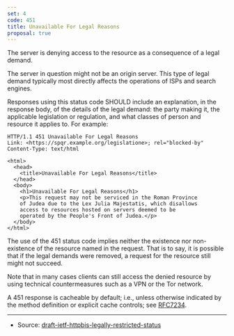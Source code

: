 ```yaml
---
set: 4
code: 451
title: Unavailable For Legal Reasons
proposal: true
---
```


The server is denying access to the resource as a consequence of a legal demand.

The server in question might not be an origin server. This type of legal demand
typically most directly affects the operations of ISPs and search engines.

Responses using this status code SHOULD include an explanation, in the response
body, of the details of the legal demand: the party making it, the applicable
legislation or regulation, and what classes of person and resource it applies
to. For example:

```
HTTP/1.1 451 Unavailable For Legal Reasons
Link: <https://spqr.example.org/legislatione>; rel="blocked-by"
Content-Type: text/html

<html>
  <head>
    <title>Unavailable For Legal Reasons</title>
  </head>
  <body>
    <h1>Unavailable For Legal Reasons</h1>
    <p>This request may not be serviced in the Roman Province
    of Judea due to the Lex Julia Majestatis, which disallows
    access to resources hosted on servers deemed to be
    operated by the People's Front of Judea.</p>
  </body>
</html>
```

The use of the 451 status code implies neither the existence nor non-
existence of the resource named in the request. That is to say, it is possible
that if the legal demands were removed, a request for the resource still might
not succeed.

Note that in many cases clients can still access the denied resource by using
technical countermeasures such as a VPN or the Tor network.

A 451 response is cacheable by default; i.e., unless otherwise indicated by the
method definition or explicit cache controls; see [RFC7234][2].

---

* Source: [draft-ietf-httpbis-legally-restricted-status][1]

[1]: <https://tools.ietf.org/html/draft-ietf-httpbis-legally-restricted-status-03>
[2]: <https://tools.ietf.org/html/rfc7234>